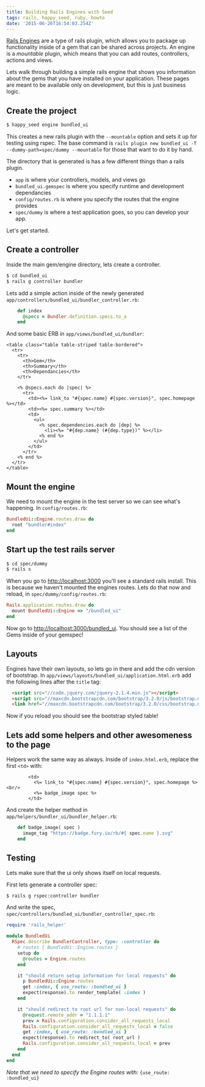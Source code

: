 ```yaml
---
title: Building Rails Engines with Seed
tags: rails, happy_seed, ruby, howto
date: '2015-06-26T16:54:03.254Z'
---
```

[Rails Engines](http://guides.rubyonrails.org/engines.html) are a type of rails plugin, which allows you to package up functionality inside of a gem that can be shared across projects.  An engine is a _mountable_ plugin, which means that you can add routes, controllers, actions and views.  
 
Lets walk through building a simple rails engine that shows you information about the gems that you have installed on your application.  These pages are meant to be available only on development, but this is just business logic.

## Create the project

```bash
$ happy_seed engine bundled_ui
```

This creates a new rails plugin with the `--mountable` option and sets it up for testing using rspec.  The base command is `rails plugin new bundled_ui -T --dummy-path=spec/dummy --mountable` for those that want to do it by hand.

The directory that is generated is has a few different things than a rails plugin.

- `app` is where your controllers, models, and views go
- `bundled_ui.gemspec` is where you specify runtime and development dependancies
- `config/routes.rb` is where you specify the routes that the engine provides
- `spec/dummy` is where a test application goes, so you can develop your app.

Let's get started.

## Create a controller

Inside the main gem/engine directory, lets create a controller.

```bash
$ cd bundled_ui
$ rails g controller bundler
```

Lets add a simple action inside of the newly generated `app/controllers/bundled_ui/bundler_controller.rb`:

```rb
    def index
      @specs = Bundler.definition.specs.to_a
    end
```

And some basic ERB in `app/views/bundled_ui/bundler`:

```erb
<table class="table table-striped table-bordered">
  <tr>
    <tr>
      <th>Gem</th>
      <th>Summary</th>
      <th>Dependancies</th>
    </tr>

    <% @specs.each do |spec| %>
      <tr>
        <td><%= link_to "#{spec.name} #{spec.version}", spec.homepage %></td>
        <td><%= spec.summary %></td>
        <td>
          <ul>
            <% spec.dependencies.each do |dep| %>
              <li><%= "#{dep.name} (#{dep.type})" %></li>
            <% end %>
          </ul>
        </td>
      </tr>
    <% end %>
  </tr>
</table>
```

## Mount the engine

We need to mount the engine in the test server so we can see what's happening.  In `config/routes.rb`:

```rb
BundledUi::Engine.routes.draw do
  root "bundler#index"
end
```

## Start up the test rails server

```bash
$ cd spec/dummy
$ rails s
```

When you go to [http://localhost:3000](http://localhost:3000) you'll see a standard rails install.  This is because we haven't mounted the engines routes.  Lets do that now and reload, in `spec/dummy/config/routes.rb`:

```rb
Rails.application.routes.draw do
  mount BundledUi::Engine => "/bundled_ui"
end
```

Now go to [http://localhost:3000/bundled_ui](http://localhost:3000/bundled_ui).  You should see a list of the Gems inside of your gemspec!

## Layouts

Engines have their own layouts, so lets go in there and add the cdn version of bootstrap.  In `app/views/layouts/bundled_ui/application.html.erb` add the following lines after the `title` tag:

```html
  <script src="//code.jquery.com/jquery-2.1.4.min.js"></script>
  <script src="//maxcdn.bootstrapcdn.com/bootstrap/3.2.0/js/bootstrap.min.js"></script>
  <link href="//maxcdn.bootstrapcdn.com/bootstrap/3.2.0/css/bootstrap.min.css" rel="stylesheet"/>
```

Now if you reload you should see the bootstrap styled table!

## Lets add some helpers and other awesomeness to the page

Helpers work the same way as always.  Inside of `index.html.erb`, replace the first `<td>` with:

```erb
        <td>
          <%= link_to "#{spec.name} #{spec.version}", spec.homepage %><br/>
          <%= badge_image spec %>
        </td>
```

And create the helper method in `app/helpers/bundler_ui/bundler_helper.rb`:

```rb
    def badge_image( spec )
      image_tag "https://badge.fury.io/rb/#{ spec.name }.svg"
    end
```

## Testing

Lets make sure that the ui only shows itself on local requests.

First lets generate a controller spec:

```sh
$ rails g rspec:controller bundler
```

And write the spec, `spec/controllers/bundled_ui/bundler_controller_spec.rb`:

```rb
require 'rails_helper'

module BundledUi
  RSpec.describe BundlerController, type: :controller do
    # routes { BundledUi::Engine.routes }
    setup do
      @routes = Engine.routes
    end

    it "should return setup information for local requests" do
      p BundledUi::Engine.routes
      get :index, { use_route: :bundled_ui }
      expect(response).to render_template( :index )
    end

    it "should redirect to root url for non-local requests" do
      @request.remote_addr = "1.1.1.1"
      prev = Rails.configuration.consider_all_requests_local
      Rails.configuration.consider_all_requests_local = false
      get :index, { use_route: :bundled_ui }
      expect(response).to redirect_to( root_url )
      Rails.configuration.consider_all_requests_local = prev
    end
  end
end
```

_Note that we need to specify the Engine routes with:_ `{use_route: :bundled_ui}`
